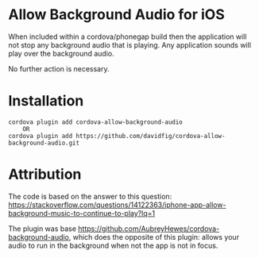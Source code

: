 # Allow Background Audio for iOS

When included within a cordova/phonegap build then the application will not stop any background audio that is playing. Any application sounds will play over the background audio.

No further action is necessary.

# Installation

    cordova plugin add cordova-allow-background-audio
        OR
    cordova plugin add https://github.com/davidfig/cordova-allow-background-audio.git

# Attribution

The code is based on the answer to this question: https://stackoverflow.com/questions/14122363/iphone-app-allow-background-music-to-continue-to-play?lq=1

The plugin was base  https://github.com/AubreyHewes/cordova-background-audio, which does the opposite of this plugin: allows your audio to run in the background when not the app is not in focus.